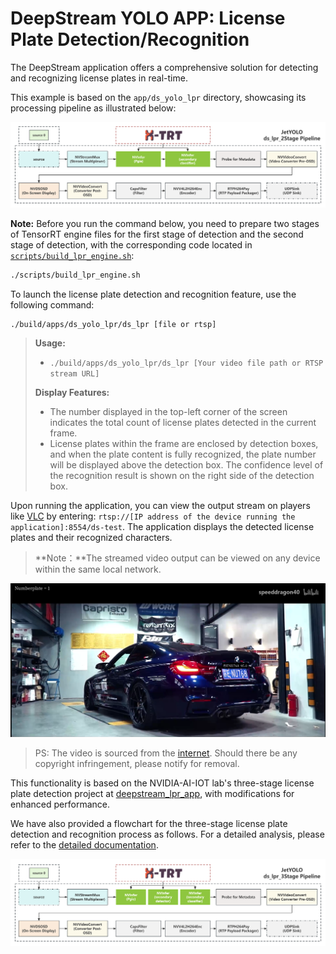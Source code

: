 # DeepStream YOLO APP: License Plate Detection/Recognition

The DeepStream application offers a comprehensive solution for detecting and recognizing license plates in real-time.

This example is based on the `app/ds_yolo_lpr` directory, showcasing its processing pipeline as illustrated below:

![](../../assets/ds_lpr_2.png)

**Note:** Before you run the command below, you need to prepare two stages of TensorRT engine files for the first stage of detection and the second stage of detection, with the corresponding code located in [`scripts/build_lpr_engine.sh`](https://github.com/gitctrlx/JetYOLO/blob/main/scripts/build_lpr_engine.sh):

```sh
./scripts/build_lpr_engine.sh
```

To launch the license plate detection and recognition feature, use the following command:

```
./build/apps/ds_yolo_lpr/ds_lpr [file or rtsp]
```

> **Usage:** 
>
> - `./build/apps/ds_yolo_lpr/ds_lpr [Your video file path or RTSP stream URL]`
>
> **Display Features:**
>
> - The number displayed in the top-left corner of the screen indicates the total count of license plates detected in the current frame.
> - License plates within the frame are enclosed by detection boxes, and when the plate content is fully recognized, the plate number will be displayed above the detection box. The confidence level of the recognition result is shown on the right side of the detection box.

Upon running the application, you can view the output stream on players like [VLC](https://www.videolan.org/vlc/) by entering: `rtsp://[IP address of the device running the application]:8554/ds-test`.  The application displays the detected license plates and their recognized characters.

> **Note：**The streamed video output can be viewed on any device within the same local network.

![image-20240329145441072](../../assets/image-20240329145441072.png)

> PS: The video is sourced from the [internet](https://www.bilibili.com/video/BV1pb41137Sr). Should there be any copyright infringement, please notify for removal.

This functionality is based on the NVIDIA-AI-IOT lab's three-stage license plate detection project at [deepstream_lpr_app](https://github.com/NVIDIA-AI-IOT/deepstream_lpr_app), with modifications for enhanced performance.

We have also provided a flowchart for the three-stage license plate detection and recognition process as follows. For a detailed analysis, please refer to the [detailed documentation](doc).

![](../../assets/ds_lpr_3.png)

### 